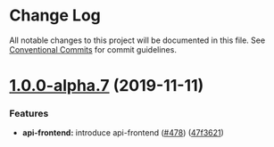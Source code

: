 # Change Log

All notable changes to this project will be documented in this file.
See [Conventional Commits](https://conventionalcommits.org) for commit guidelines.

# [1.0.0-alpha.7](https://github.com/livepeer/livepeerjs/compare/v1.0.0-alpha.6...v1.0.0-alpha.7) (2019-11-11)

### Features

- **api-frontend:** introduce api-frontend ([#478](https://github.com/livepeer/livepeerjs/issues/478)) ([47f3621](https://github.com/livepeer/livepeerjs/commit/47f3621))
